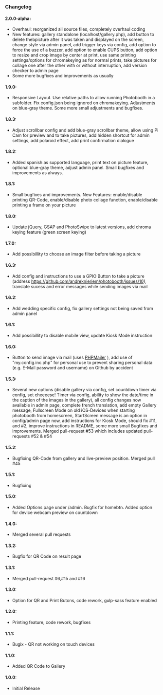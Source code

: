 ### Changelog

#### 2.0.0-alpha:
- Overhaul: reorganized all source files, completely overhaul coding
- New features: gallery standalone (localhost/gallery.php), add button to delete thebpicture after it was taken and displayed on the screen, change style via admin panel, add trigger keys via config, add option to force the use of a buzzer, add option to enable CUPS button, add option to resize and crop image by center at print, use same printing settings/options for chromakeying as for normal prints, take pictures for collage one after the other with or without interruption, add version checker to admin page
- Some more bugfixes and improvements as usually

#### 1.9.0:
- Responsive Layout. Use relative paths to allow running Photobooth in a subfolder. Fix config.json being ignored on chromakeying. Adjustments on blue-gray theme. Some more small adjustments and bugfixes.

#### 1.8.3:
- Adjust scrollbar config and add blue-gray scrollbar theme, allow using Pi Cam for preview and to take pictures, add hidden shortcut for admin settings, add polaroid effect, add print confirmation dialogue

#### 1.8.2:
- Added spanish as supported language, print text on picture feature, optional blue-gray theme, adjust admin panel. Small bugfixes and improvements as always.

#### 1.8.1:
- Small bugfixes and improvements. New Features: enable/disable printing QR-Code, enable/disable photo collage function, enable/disable printing a frame on your picture

#### 1.8.0:
- Update jQuery, GSAP and PhotoSwipe to latest versions, add chroma keying feature (green screen keying)

#### 1.7.0:
- Add possibillity to choose an image filter before taking a picture

#### 1.6.3:
- Add config and instructions to use a GPIO Button to take a picture (address https://github.com/andreknieriem/photobooth/issues/10), translate sucess and error messages while sending images via mail

#### 1.6.2:
- Add wedding specific config, fix gallery settings not being saved from admin panel

#### 1.6.1:
- Add possibillity to disable mobile view, update Kiosk Mode instruction

#### 1.6.0:
- Button to send image via mail (uses [PHPMailer](https://github.com/PHPMailer/PHPMailer) ), add use of "my.config.inc.php" for personal use to prevent sharing personal data (e.g. E-Mail password and username) on Github by accident

#### 1.5.3:
- Several new options (disable gallery via config, set countdown timer via config, set cheeeese! Timer via config, ability to show the date/time in the caption of the images in the gallery), all config changes now available in admin page, complete french translation, add empty Gallery message, Fullscreen Mode on old iOS-Devices when starting photobooth from homescreen, StartScreen message is an option in config/admin page now, add instructions for Kiosk Mode, should fix #11, and #2, improve instructions in README, some more small Bugfixes and improvements. Merged pull-request #53 which includes updated pull-requests #52 & #54

#### 1.5.2:
- Bugfixing QR-Code from gallery and live-preview position. Merged pull #45

#### 1.5.1:
- Bugfixing

#### 1.5.0:
- Added Options page under /admin. Bugfix for homebtn. Added option for device webcam preview on countdown

#### 1.4.0:
- Merged several pull requests

#### 1.3.2:
- Bugfix for QR Code on result page

#### 1.3.1:
- Merged pull-request #6,#15 and #16

#### 1.3.0:
- Option for QR and Print Butons, code rework, gulp-sass feature enabled

#### 1.2.0:
- Printing feature, code rework, bugfixes

#### 1.1.1:
- Bugix - QR not working on touch devices

#### 1.1.0:
- Added QR Code to Gallery

#### 1.0.0:
- Initial Release
